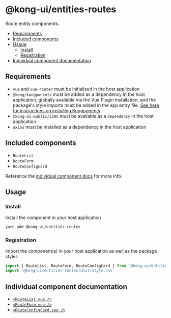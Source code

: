 # @kong-ui/entities-routes

Route entity components.

- [Requirements](#requirements)
- [Included components](#included-components)
- [Usage](#usage)
  - [Install](#install)
  - [Registration](#registration)
- [Individual component documentation](#individual-component-documentation)

## Requirements

- `vue` and `vue-router` must be initialized in the host application
- `@kong/kongponents` must be added as a dependency in the host application, globally available via the Vue Plugin installation, and the package's style imports must be added in the app entry file. [See here for instructions on installing Kongponents](https://kongponents.konghq.com/#globally-install-all-kongponents).
- `@kong-ui-public/i18n` must be available as a `dependency` in the host application.
- `axios` must be installed as a dependency in the host application

## Included components

- `RouteList`
- `RouteForm`
- `RouteConfigCard`

Reference the [individual component docs](#individual-component-documentation) for more info.

## Usage

### Install

Install the component in your host application

```sh
yarn add @kong-ui/entities-routes
```

### Registration

Import the component(s) in your host application as well as the package styles

```ts
import { RouteList, RouteForm, RouteConfigCard } from '@kong-ui/entities-routes'
import '@kong-ui/entities-routes/dist/style.css'
```

## Individual component documentation

- [`<RouteList.vue />`](docs/route-list.md)
- [`<RouteForm.vue />`](docs/route-form.md)
- [`<RouteConfigCard.vue />`](docs/route-config-card.md)
